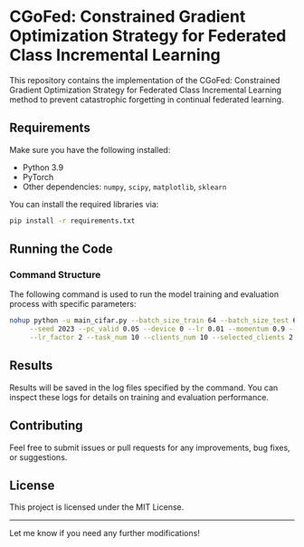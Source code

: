 

# CGoFed: Constrained Gradient Optimization Strategy for Federated Class Incremental Learning

This repository contains the implementation of the CGoFed: Constrained Gradient Optimization Strategy for Federated Class Incremental Learning method to prevent catastrophic forgetting in continual federated learning.

## Requirements

Make sure you have the following installed:

- Python 3.9
- PyTorch
- Other dependencies: `numpy`, `scipy`, `matplotlib`, `sklearn`

You can install the required libraries via:

```bash
pip install -r requirements.txt
```

## Running the Code

### Command Structure

The following command is used to run the model training and evaluation process with specific parameters:

```bash
nohup python -u main_cifar.py --batch_size_train 64 --batch_size_test 64 --l_epochs 5 --g_epochs 20 --alpha 1 --beta 1 --tau 0.02 \
     --seed 2023 --pc_valid 0.05 --device 0 --lr 0.01 --momentum 0.9 --lr_min 1e-5 --lr_patience 6 \
     --lr_factor 2 --task_num 10 --clients_num 10 --selected_clients 2 > result.log 2>&1 &
```

## Results

Results will be saved in the log files specified by the command. You can inspect these logs for details on training and evaluation performance.

## Contributing

Feel free to submit issues or pull requests for any improvements, bug fixes, or suggestions.

## License

This project is licensed under the MIT License.

---

Let me know if you need any further modifications!
